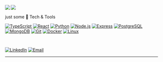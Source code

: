 <!-- GitHub profile stats -->
<img align="left" src="https://github-profile-summary-cards.vercel.app/api/cards/profile-details?username=Afrim14&theme=dark" />
<img align="left" src="https://github-profile-summary-cards.vercel.app/api/cards/most-commit-language?username=Afrim14&theme=dark&layout=compact" />

<br clear="left"/>

just some 🔧 Tech & Tools

[![TypeScript][ts-badge]][ts-link]
[![React][react-badge]][react-link]
[![Python][py-badge]][py-link]
[![Node.js][node-badge]][node-link]
[![Express][exp-badge]][exp-link]
[![PostgreSQL][pg-badge]][pg-link]
[![MongoDB][mongo-badge]][mongo-link]
[![Git][git-badge]][git-link]
[![Docker][docker-badge]][docker-link]
[![Linux][linux-badge]][linux-link]

<br/>

[![LinkedIn][li-badge]][li-link]
[![Email][mail-badge]][mail-link]


---

[ts-badge]: https://img.shields.io/badge/TypeScript-3178C6?style=for-the-badge&logo=typescript&logoColor=white
[ts-link]: https://www.typescriptlang.org/
[react-badge]: https://img.shields.io/badge/React-20232A?style=for-the-badge&logo=react&logoColor=61DAFB
[react-link]: https://reactjs.org/
[py-badge]: https://img.shields.io/badge/Python-3776AB?style=for-the-badge&logo=python&logoColor=white
[py-link]: https://python.org/
[node-badge]: https://img.shields.io/badge/Node.js-339933?style=for-the-badge&logo=node.js&logoColor=white
[node-link]: https://nodejs.org/
[exp-badge]: https://img.shields.io/badge/Express-000000?style=for-the-badge&logo=express&logoColor=white
[exp-link]: https://expressjs.com/
[pg-badge]: https://img.shields.io/badge/PostgreSQL-316192?style=for-the-badge&logo=postgresql&logoColor=white
[pg-link]: https://www.postgresql.org/
[mongo-badge]: https://img.shields.io/badge/MongoDB-47A248?style=for-the-badge&logo=mongodb&logoColor=white
[mongo-link]: https://www.mongodb.com/
[git-badge]: https://img.shields.io/badge/Git-F05032?style=for-the-badge&logo=git&logoColor=white
[git-link]: https://git-scm.com/
[docker-badge]: https://img.shields.io/badge/Docker-2496ED?style=for-the-badge&logo=docker&logoColor=white
[docker-link]: https://www.docker.com/
[linux-badge]: https://img.shields.io/badge/Linux-FCC624?style=for-the-badge&logo=linux&logoColor=black
[linux-link]: https://kernel.org/

[li-badge]: https://img.shields.io/badge/LinkedIn-0A66C2?style=for-the-badge&logo=linkedin&logoColor=white
[li-link]: https://www.linkedin.com/in/afrim-mustafa-915976295/
[mail-badge]: https://img.shields.io/badge/Email-D14836?style=for-the-badge&logo=gmail&logoColor=white
[mail-link]: mailto:mustfafrim@gmail.com

